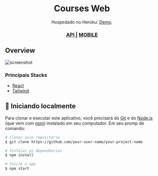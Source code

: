 <h1 align="center">Courses Web</h1>

<div align="center">
   Hospedado no Heroku: <a href="https://courses-crud-web.herokuapp.com/" target="_blank">Demo</a>.
</div>

<div align="center">
  <h3>
    <a href="https://{your-demo-link.your-domain}">
      API
    </a>
    <span> | </span>
    <a href="https://{your-url-to-the-solution}">
      MOBILE
    </a>
  </h3>
</div>

## Overview

![screenshot](https://user-images.githubusercontent.com/16707738/92399059-5716eb00-f132-11ea-8b14-bcacdc8ec97b.png)

### Principais Stacks

- [React](https://reactjs.org/)
- [Tailwind](https://tailwindcss.com/)

## 🚀 Iniciando localmente

<!-- Example: -->

Para clonar e executar este aplicativo, você precisará do [Git](https://git-scm.com) e do [Node.js](https://nodejs.org/en/download/) (que vem com [ npm](http://npmjs.com)) instalado em seu computador. Em seu promp de comando:

```bash
# Clonar esse repositório
$ git clone https://github.com/your-user-name/your-project-name

# Instalar as dependências
$ npm install

# Inicie o app
$ npm start
```
